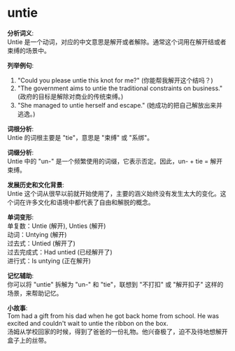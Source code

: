 # untie

**分析词义**:  
Untie 是一个动词，对应的中文意思是解开或者解除。通常这个词用在解开结或者束缚的场景中。

  

**列举例句**:

  

1.  "Could you please untie this knot for me?" (你能帮我解开这个结吗？)
2.  "The government aims to untie the traditional constraints on business." (政府的目标是解除对商业的传统束缚。)
3.  "She managed to untie herself and escape." (她成功的把自己解放出来并逃逸。)

  

**词根分析**:  
Untie 的词根主要是 "tie"，意思是 "束缚" 或 "系绑"。

  

**词缀分析**:  
Untie 中的 "un-" 是一个频繁使用的词缀，它表示否定。因此，un- + tie = 解开束缚。

  

**发展历史和文化背景**:  
Untie 这个词从很早以前就开始使用了，主要的涵义始终没有发生太大的变化。这个词在许多文化和语境中都代表了自由和解脱的概念。

  

**单词变形**:  
单复数：Untie (解开), Unties (解开)  
动词：Untying (解开)  
过去式：Untied (解开了)  
过去完成式：Had untied (已经解开了)  
进行式：Is untying (正在解开)

  

**记忆辅助**:  
你可以将 "untie" 拆解为 "un-" 和 "tie"，联想到 "不打扣" 或 "解开扣子" 这样的场景，来帮助记忆。

  

**小故事**:  
Tom had a gift from his dad when he got back home from school. He was excited and couldn't wait to untie the ribbon on the box.  
汤姆从学校回家的时候，得到了爸爸的一份礼物。他兴奋极了，迫不及待地想解开盒子上的丝带。
